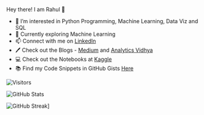 Hey there! I am Rahul 👋

- 👀 I’m interested in Python Programming, Machine Learning, Data Viz and SQL
- 🌱 Currently exploring Machine Learning 
- 📫 Connect with me on [LinkedIn](https://www.linkedin.com/in/rahul-shah6)
- 🖊  Check out the Blogs - [Medium](https://rahulshah6.medium.com) and [Analytics Vidhya](https://www.analyticsvidhya.com/blog/author/rahul105/)
- 💻 Check out the Notebooks at [Kaggle](https://www.kaggle.com/rahulshah06)
- 📚 Find my Code Snippets in GitHub Gists [Here](https://gist.github.com/Rahuls66)

![Visitors](https://gpvc.arturio.dev/Rahuls66)

![GitHub Stats](https://github-readme-stats.vercel.app/api?username=Rahuls66&theme=dark&show_icons=true)

![GitHub Streak](http://github-readme-streak-stats.herokuapp.com?user=Rahuls66&theme=dark)]
